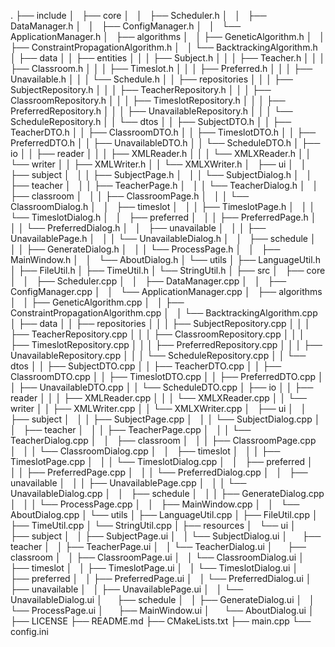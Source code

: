 .
├── include
│   ├── core
│   │   ├── Scheduler.h
│   │   ├── DataManager.h
│   │   ├── ConfigManager.h
│   │   └── ApplicationManager.h
│   ├── algorithms
│   │   ├── GeneticAlgorithm.h
│   │   ├── ConstraintPropagationAlgorithm.h
│   │   └── BacktrackingAlgorithm.h
│   ├── data
│   │   ├── entities
│   │   │   ├── Subject.h
│   │   │   ├── Teacher.h
│   │   │   ├── Classroom.h
│   │   │   ├── Timeslot.h
│   │   │   ├── Preferred.h
│   │   │   ├── Unavailable.h
│   │   │   └── Schedule.h
│   │   ├── repositories
│   │   │   ├── SubjectRepository.h
│   │   │   ├── TeacherRepository.h
│   │   │   ├── ClassroomRepository.h
│   │   │   ├── TimeslotRepository.h
│   │   │   ├── PreferredRepository.h
│   │   │   ├── UnavailableRepository.h
│   │   │   └── ScheduleRepository.h
│   │   └── dtos
│   │       ├── SubjectDTO.h
│   │       ├── TeacherDTO.h
│   │       ├── ClassroomDTO.h
│   │       ├── TimeslotDTO.h
│   │       ├── PreferredDTO.h
│   │       ├── UnavailableDTO.h
│   │       └── ScheduleDTO.h
│   ├── io
│   │   ├── reader
│   │   │   ├── XMLReader.h
│   │   │   └── XMLXReader.h
│   │   └── writer
│   │       ├── XMLWriter.h
│   │       └── XMLXWriter.h
│   ├── ui
│   │   ├── subject
│   │   │   ├── SubjectPage.h
│   │   │   └── SubjectDialog.h
│   │   ├── teacher
│   │   │   ├── TeacherPage.h
│   │   │   └── TeacherDialog.h
│   │   ├── classroom
│   │   │   ├── ClassroomPage.h
│   │   │   └── ClassroomDialog.h
│   │   ├── timeslot
│   │   │   ├── TimeslotPage.h
│   │   │   └── TimeslotDialog.h
│   │   ├── preferred
│   │   │   ├── PreferredPage.h
│   │   │   └── PreferredDialog.h
│   │   ├── unavailable
│   │   │   ├── UnavailablePage.h
│   │   │   └── UnavailableDialog.h
│   │   ├── schedule
│   │   │   ├── GenerateDialog.h
│   │   │   └── ProcessPage.h
│   │   ├── MainWindow.h
│   │   └── AboutDialog.h
│   └── utils
│       ├── LanguageUtil.h
│       ├── FileUtil.h
│       ├── TimeUtil.h
│       └── StringUtil.h
│
├── src
│   ├── core
│   │   ├── Scheduler.cpp
│   │   ├── DataManager.cpp
│   │   ├── ConfigManager.cpp
│   │   └── ApplicationManager.cpp
│   ├── algorithms
│   │   ├── GeneticAlgorithm.cpp
│   │   ├── ConstraintPropagationAlgorithm.cpp
│   │   └── BacktrackingAlgorithm.cpp
│   ├── data
│   │   ├── repositories
│   │   │   ├── SubjectRepository.cpp
│   │   │   ├── TeacherRepository.cpp
│   │   │   ├── ClassroomRepository.cpp
│   │   │   ├── TimeslotRepository.cpp
│   │   │   ├── PreferredRepository.cpp
│   │   │   ├── UnavailableRepository.cpp
│   │   │   └── ScheduleRepository.cpp
│   │   └── dtos
│   │       ├── SubjectDTO.cpp
│   │       ├── TeacherDTO.cpp
│   │       ├── ClassroomDTO.cpp
│   │       ├── TimeslotDTO.cpp
│   │       ├── PreferredDTO.cpp
│   │       ├── UnavailableDTO.cpp
│   │       └── ScheduleDTO.cpp
│   ├── io
│   │   ├── reader
│   │   │   ├── XMLReader.cpp
│   │   │   └── XMLXReader.cpp
│   │   └── writer
│   │       ├── XMLWriter.cpp
│   │       └── XMLXWriter.cpp
│   ├── ui
│   │   ├── subject
│   │   │   ├── SubjectPage.cpp
│   │   │   └── SubjectDialog.cpp
│   │   ├── teacher
│   │   │   ├── TeacherPage.cpp
│   │   │   └── TeacherDialog.cpp
│   │   ├── classroom
│   │   │   ├── ClassroomPage.cpp
│   │   │   └── ClassroomDialog.cpp
│   │   ├── timeslot
│   │   │   ├── TimeslotPage.cpp
│   │   │   └── TimeslotDialog.cpp
│   │   ├── preferred
│   │   │   ├── PreferredPage.cpp
│   │   │   └── PreferredDialog.cpp
│   │   ├── unavailable
│   │   │   ├── UnavailablePage.cpp
│   │   │   └── UnavailableDialog.cpp
│   │   ├── schedule
│   │   │   ├── GenerateDialog.cpp
│   │   │   └── ProcessPage.cpp
│   │   ├── MainWindow.cpp
│   │   └── AboutDialog.cpp
│   └── utils
│       ├── LanguageUtil.cpp
│       ├── FileUtil.cpp
│       ├── TimeUtil.cpp
│       └── StringUtil.cpp
│
├── resources
│   └── ui
│       ├── subject
│       │   ├── SubjectPage.ui
│       │   └── SubjectDialog.ui
│       ├── teacher
│       │   ├── TeacherPage.ui
│       │   └── TeacherDialog.ui
│       ├── classroom
│       │   ├── ClassroomPage.ui
│       │   └── ClassroomDialog.ui
│       ├── timeslot
│       │   ├── TimeslotPage.ui
│       │   └── TimeslotDialog.ui
│       ├── preferred
│       │   ├── PreferredPage.ui
│       │   └── PreferredDialog.ui
│       ├── unavailable
│       │   ├── UnavailablePage.ui
│       │   └── UnavailableDialog.ui
│       ├── schedule
│       │   ├── GenerateDialog.ui
│       │   └── ProcessPage.ui
│       ├── MainWindow.ui
│       └── AboutDialog.ui
│
├── LICENSE
├── README.md
├── CMakeLists.txt
├── main.cpp
└── config.ini
